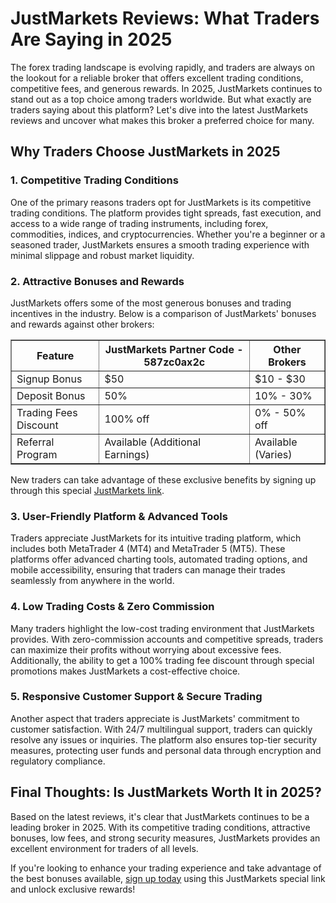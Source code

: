  <h1>JustMarkets Reviews: What Traders Are Saying in 2025</h1>
    <p>The forex trading landscape is evolving rapidly, and traders are always on the lookout for a reliable broker that offers excellent trading conditions, competitive fees, and generous rewards. In 2025, JustMarkets continues to stand out as a top choice among traders worldwide. But what exactly are traders saying about this platform? Let's dive into the latest JustMarkets reviews and uncover what makes this broker a preferred choice for many.</p>
    <h2>Why Traders Choose JustMarkets in 2025</h2>
    <h3>1. Competitive Trading Conditions</h3>
    <p>One of the primary reasons traders opt for JustMarkets is its competitive trading conditions. The platform provides tight spreads, fast execution, and access to a wide range of trading instruments, including forex, commodities, indices, and cryptocurrencies. Whether you're a beginner or a seasoned trader, JustMarkets ensures a smooth trading experience with minimal slippage and robust market liquidity.</p>
    <h3>2. Attractive Bonuses and Rewards</h3>
    <p>JustMarkets offers some of the most generous bonuses and trading incentives in the industry. Below is a comparison of JustMarkets' bonuses and rewards against other brokers:</p>
     <table border="1">
        <tr>
            <th>Feature</th>
            <th>JustMarkets Partner Code - 587zc0ax2c</th>
            <th>Other Brokers</th>
        </tr>
        <tr>
            <td>Signup Bonus</td>
            <td>$50</td>
            <td>$10 - $30</td>
        </tr>
        <tr>
            <td>Deposit Bonus</td>
            <td>50%</td>
            <td>10% - 30%</td>
        </tr>
        <tr>
            <td>Trading Fees Discount</td>
            <td>100% off</td>
            <td>0% - 50% off</td>
        </tr>
        <tr>
            <td>Referral Program</td>
            <td>Available (Additional Earnings)</td>
            <td>Available (Varies)</td>
        </tr>
    </table>
    <p>New traders can take advantage of these exclusive benefits by signing up through this special <a href="#">JustMarkets link</a>.</p>
    <h3>3. User-Friendly Platform & Advanced Tools</h3>
    <p>Traders appreciate JustMarkets for its intuitive trading platform, which includes both MetaTrader 4 (MT4) and MetaTrader 5 (MT5). These platforms offer advanced charting tools, automated trading options, and mobile accessibility, ensuring that traders can manage their trades seamlessly from anywhere in the world.</p>
    <h3>4. Low Trading Costs & Zero Commission</h3>
    <p>Many traders highlight the low-cost trading environment that JustMarkets provides. With zero-commission accounts and competitive spreads, traders can maximize their profits without worrying about excessive fees. Additionally, the ability to get a 100% trading fee discount through special promotions makes JustMarkets a cost-effective choice.</p>
    <h3>5. Responsive Customer Support & Secure Trading</h3>
    <p>Another aspect that traders appreciate is JustMarkets' commitment to customer satisfaction. With 24/7 multilingual support, traders can quickly resolve any issues or inquiries. The platform also ensures top-tier security measures, protecting user funds and personal data through encryption and regulatory compliance.</p>
    <h2>Final Thoughts: Is JustMarkets Worth It in 2025?</h2>
    <p>Based on the latest reviews, it's clear that JustMarkets continues to be a leading broker in 2025. With its competitive trading conditions, attractive bonuses, low fees, and strong security measures, JustMarkets provides an excellent environment for traders of all levels.</p>
    <p>If you're looking to enhance your trading experience and take advantage of the best bonuses available, <a href="#">sign up today</a> using this JustMarkets special link and unlock exclusive rewards!</p>
</body>
</html>
